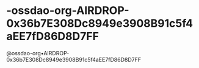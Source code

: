 # -ossdao-org-AIRDROP-0x36b7E308Dc8949e3908B91c5f4aEE7fD86D8D7FF
@ossdao-org•AIRDROP-0x36b7E308Dc8949e3908B91c5f4aEE7fD86D8D7FF
